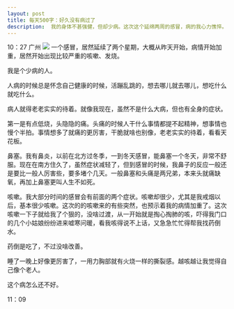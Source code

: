 ```yaml
---
layout: post
title: 每天500字：好久没有病过了
description:  我的身体不甚强健，但却少病。这次这个延绵两周的感冒，病的我心力憔悴。两个多月没怎么锻炼，身体的状态就大不如前了。
---
```


10：27 广州
![][image-1]
一个感冒，居然延续了两个星期，大概从昨天开始，病情开始加重，居然开始出现比较严重的咳嗽、发烧。

我是个少病的人。

人病的时候总是怀念自己健康的时候，活蹦乱跳的，想去哪儿就去哪儿，想吃什么就吃什么。

病人就得老老实实的待着。就像我现在，虽然不是什么大病，但也有全身的症状。

第一是有点低烧，头隐隐的痛。头痛的时候人干什么事情都提不起精神，想事情也慢个半拍。事情想多了就痛的更厉害，干脆就啥也别像，老老实实的待着，看看天花板。

鼻塞。我有鼻炎，以前在北方过冬季，一到冬天感冒，能鼻塞一个冬天，非常不舒服。现在在南方住久了，虽然症状减轻了，但到感冒的时候，我鼻子的反应一般还是要比一般人厉害些，要多堵个几天。一般鼻塞和头痛是两兄弟，本来头就痛缺氧，再加上鼻塞更叫人生不如死。

咳嗽。我大部分时间的感冒会有前面的两个症状。咳嗽却很少，尤其是我戒烟以后，基本很少咳嗽。这次的的咳嗽来的有些突然，也预示着我的病情加重了。这次咳嗽一下子就给我了个狠的，没啥过渡，从一开始就是掏心掏肺的咳，吓得我门口的几个小姑娘纷纷进来嘘寒问暖，看我咳得说不上话，又急急忙忙得帮我找药倒水。

药倒是吃了，不过没啥改善。

睡了一晚上好像更厉害了，一用力胸部就有火烧一样的撕裂感。越咳越让我觉得自己像个老人。

这个病怎么还不好。

11：09


[image-1]:	http://ovk08s2sq.bkt.clouddn.com/20170908150483865552514.png